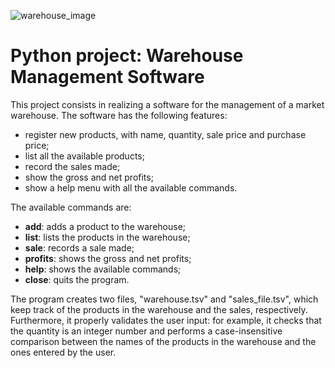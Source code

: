 ![warehouse_image](https://github.com/Mat-Gug/python_project/blob/master/warehouse.png)

# Python project: Warehouse Management Software 

This project consists in realizing a software for the management of a market warehouse. The software has the following features:

- register new products, with name, quantity, sale price and purchase price;
- list all the available products;
- record the sales made;
- show the gross and net profits;
- show a help menu with all the available commands.

The available commands are:

- **add**: adds a product to the warehouse;
- **list**: lists the products in the warehouse;
- **sale**: records a sale made;
- **profits**: shows the gross and net profits;
- **help**: shows the available commands;  
- **close**: quits the program. 

The program creates two files, "warehouse.tsv" and "sales_file.tsv", which keep track of the products in the warehouse and the sales, respectively.<br> Furthermore, it properly validates the user input: for example, it checks that the quantity is an integer number and performs a case-insensitive comparison between the names of the products in the warehouse and the ones entered by the user.
